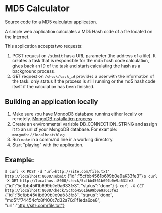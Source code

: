 # MD5 Calculator

Source code for a MD5 calculator application.

A simple web application calculates a MD5 Hash code of a file located on the Internet.

This application accepts two requests:
1. POST request on `/submit` has a URL parameter (the address of a file). It creates a task that is responsible for the md5 hash code calculation, gives back an ID of the task and starts calculating the hash as a background process.
2. GET request on `/check/task_id` provides a user with the information of the task: only status if the process is still running or the md5 hash code itself if the calculation has been finished.

## Building an application locally

1. Make sure you have MongoDB database running either locally or remotely. [MongoDB installation process](https://docs.mongodb.com/manual/installation/)
2. Create an environmental variable DB_CONNECTION_STRING and assign it to an url of your MongoDB database. For example: `mongodb://localhost/blog`
3. Run `make` in a command line in a working directory.
4. Start "playing" with the application.

## Example:
`$ curl -X POST -d "url=http://site.com/file.txt" http://localhost:8000/submit`
{"id":"5cfbb4561b699b0e9a633fe3"}
`$ curl -X GET http://localhost:8000/check/5cfbb4561b699b0e9a633fe3`
{"id":"5cfbb4561b699b0e9a633fe3", "status":"done"}
`$ curl -X GET http://localhost:8000/check/5cfbb4561b699b0e9a633fe3`
{"id":"5cfbb4561b699b0e9a633fe3", "status":"done", "md5":"74454cfc8f400c7d32a70d1f1eda6ce8", "url":"http://site.com/file.txt"}
